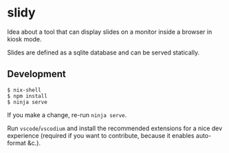 # slidy

Idea about a tool that can display slides on a monitor inside a browser in kiosk mode.

Slides are defined as a sqlite database and can be served statically.

## Development

```
$ nix-shell
$ npm install
$ ninja serve
```

If you make a change, re-run `ninja serve`.

Run `vscode`/`vscodium` and install the recommended extensions for a nice dev experience (required if you want to contribute, because it enables auto-format &c.).
